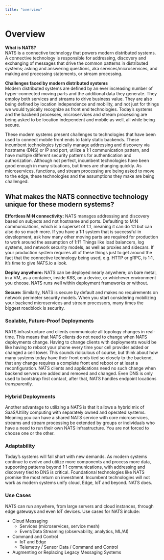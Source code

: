 ```yaml
---
title: "overview"
---
```

# Overview

**What is NATS?**  
NATS is a connective technology that powers modern distributed systems. A connective technology is responsible for addressing, discovery and exchanging of messages that drive the common patterns in distributed systems; asking and answering questions, aka services/microservices, and making and processing statements, or stream processing.  
  
**Challenges faced by modern distributed systems**  
Modern distributed systems are defined by an ever increasing number of hyper-connected moving parts and the additional data they generate. They employ both services and streams to drive business value. They are also being defined by location independence and mobility, and not just for things we would typically recognize as front end technologies. Today’s systems and the backend processes, microservices and stream processing are being asked to be location independent and mobile as well, all while being secure.

These modern systems present challenges to technologies that have been used to connect mobile front ends to fairly static backends. These incumbent technologies typically manage addressing and discovery via hostname \(DNS\) or IP and port, utilize a 1:1 communication pattern, and have multiple different security patterns for authentication and authorization. Although not perfect, incumbent technologies have been good enough in many situations, but times are changing quickly. As microservices, functions, and stream processing are being asked to move to the edge, these technologies and the assumptions they make are being challenged.

## What makes the NATS connective technology unique for these modern systems?

**Effortless M:N connectivity:** NATS manages addressing and discovery based on subjects and not hostname and ports. Defaulting to M:N communications, which is a superset of 1:1, meaning it can do 1:1 but can also do so much more. If you have a 1:1 system that is successful in development, ask how many other moving parts are required for production to work around the assumption of 1:1? Things like load balancers, log systems, and network security models, as well as proxies and sidecars. If your production system requires all of these things just to get around the fact that the connective technology being used, e.g. HTTP or gRPC, is 1:1, it’s time to give NATS.io a look.

**Deploy anywhere:** NATS can be deployed nearly anywhere; on bare metal, in a VM, as a container, inside K8S, on a device, or whichever environment you choose. NATS runs well within deployment frameworks or without.

**Secure:** Similarly, NATS is secure by default and makes no requirements on network perimeter security models. When you start considering mobilizing your backend microservices and stream processors, many times the biggest roadblock is security.

### Scalable, Future-Proof Deployments

NATS infrastructure and clients communicate all topology changes in real-time. This means that NATS clients do not need to change when NATS deployments change. Having to change clients with deployments would be like having to reboot your phone every time your cell provider added or changed a cell tower. This sounds ridiculous of course, but think about how many systems today have their front ends tied so closely to the backend, that any change requires a complete front end reboot or at least a reconfiguration. NATS clients and applications need no such change when backend servers are added and removed and changed. Even DNS is only used to bootstrap first contact, after that, NATS handles endpoint locations transparently.

### Hybrid Deployments

Another advantage to utilizing a NATS is that it allows a hybrid mix of SaaS/Utility computing with separately owned and operated systems. Meaning you can have a shared NATS service with core microservices, streams and stream processing be extended by groups or individuals who have a need to run their own NATS infrastructure. You are not forced to choose one or the other.

### Adaptability

Today’s systems will fall short with new demands. As modern systems continue to evolve and utilize more components and process more data, supporting patterns beyond 1:1 communications, with addressing and discovery tied to DNS is critical. Foundational technologies like NATS promise the most return on investment. Incumbent technologies will not work as modern systems unify cloud, Edge, IoT and beyond. NATS does.

### Use Cases

NATS can run anywhere, from large servers and cloud instances, through edge gateways and even IoT devices. Use cases for NATS include:

* Cloud Messaging
    * Services \(microservices, service mesh\)
    * Event/Data Streaming \(observability, analytics, ML/AI\)
* Command and Control
    * IoT and Edge
    * Telemetry / Sensor Data / Command and Control
* Augmenting or Replacing Legacy Messaging Systems

